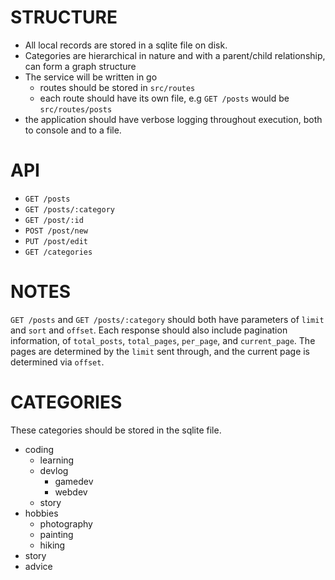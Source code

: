 # STRUCTURE
- All local records are stored in a sqlite file on disk.
- Categories are hierarchical in nature and with a parent/child relationship, can form a graph structure
- The service will be written in go
    - routes should be stored in `src/routes`
    - each route should have its own file, e.g `GET /posts` would be `src/routes/posts`
- the application should have verbose logging throughout execution, both to console and to a file.

# API
- `GET /posts`
- `GET /posts/:category`
- `GET /post/:id`
- `POST /post/new`
- `PUT /post/edit`
- `GET /categories`

# NOTES
`GET /posts` and `GET /posts/:category` should both have parameters of `limit` and `sort` and `offset`. Each response should also include pagination information, of `total_posts`, `total_pages`, `per_page`, and `current_page`. The pages are determined by the `limit` sent through, and the current page is determined via `offset`.
    

# CATEGORIES
These categories should be stored in the sqlite file.

- coding
    - learning
    - devlog
        - gamedev
        - webdev
    - story
- hobbies
    - photography
    - painting
    - hiking
- story
- advice
